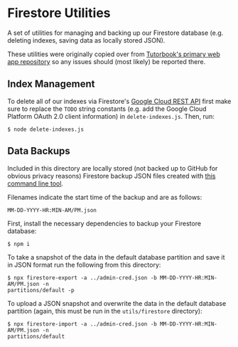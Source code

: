 # Firestore Utilities

A set of utilities for managing and backing up our Firestore database (e.g.
deleting indexes, saving data as locally stored JSON).

These utilities were originally copied over from [Tutorbook's primary web app
repository](https://github.com/tutorbookapp/tutorbook) so any issues should
(most likely) be reported there.

## Index Management

To delete all of our indexes via Firestore's [Google Cloud REST
API](https://cloud.google.com/firestore/docs/reference/rest/v1beta1/projects.databases.indexes/list)
first make sure to replace the `TODO` string constants (e.g. add the Google
Cloud Platform OAuth 2.0 client information) in `delete-indexes.js`. Then, run:

```commandline
$ node delete-indexes.js
```

## Data Backups

Included in this directory are locally stored (not backed up to GitHub for
obvious privacy reasons) Firestore backup JSON files created with [this command
line tool](https://www.npmjs.com/package/node-firestore-import-export).

Filenames indicate the start time of the backup and are as follows:

```
MM-DD-YYYY-HR:MIN-AM/PM.json
```

First, install the necessary dependencies to backup your Firestore database:

```commandline
$ npm i
```

To take a snapshot of the data in the default database partition and save it in
JSON format run the following from this directory:

```commandline
$ npx firestore-export -a ../admin-cred.json -b MM-DD-YYYY-HR:MIN-AM/PM.json -n
partitions/default -p
```

To upload a JSON snapshot and overwrite the data in the default database
partition (again, this must be run in the `utils/firestore` directory):

```commandline
$ npx firestore-import -a ../admin-cred.json -b MM-DD-YYYY-HR:MIN-AM/PM.json -n
partitions/default
```
